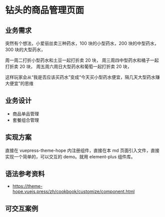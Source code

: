 <!-- <script setup >
import DrillGoods from "@docs/rm-developer/drill/drill-goods/DrillGoods.vue";
</script> -->

# 钻头的商品管理页面

## 业务需求

突然有个想法，小爱丽丝卖三种药水，100 块的小型药水，200 块的中型药水，300 块的大型药水，

周一周二打折小型药水和土豆一起打折卖 20 块，
周三周四中型药水和橘子一起打折卖 20 块，
周五周六周日大型药水和葡萄一起打折卖 20 块，

这样玩家会从“我是否应该买药水”变成“今天买小型药水便宜，隔几天大型药水赚大便宜”的思维

## 业务设计

- 商品单品管理
- 套餐组合管理

## 实现方案

直接在 vuepress-theme-hope 内注册组件，直接在本 md 页面引入文件，直接实现一个简单的，可以交互的 demo。就用 element-plus 组件库。

## 语法参考资料

- https://theme-hope.vuejs.press/zh/cookbook/customize/component.html

## 可交互案例

<!-- <ClientOnly>
	<DrillGoods />
</ClientOnly> -->

